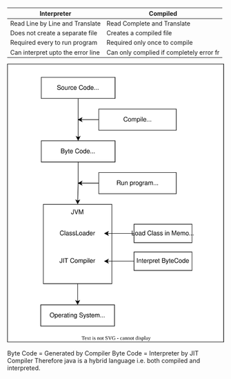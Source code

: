 | Interpreter                       | Compiled                                 |
| --------------------------------- | ---------------------------------------- |
| Read Line by Line and Translate   | Read Complete and Translate              |
| Does not create a separate file   | Creates a compiled file                  |
| Required every to run program     | Required only once to compile            |
| Can interpret upto the error line | Can only complied if completely error fr |

<img src="https://github.com/SamakshDubey/java-interview/blob/main/img/jvm_basic.svg">

Byte Code = Generated by Compiler
Byte Code = Interpreter by JIT Compiler
Therefore java is a hybrid language i.e. both compiled and interpreted.

